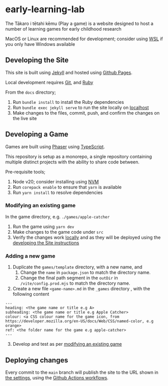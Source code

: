 # early-learning-lab
The Tākaro i tētahi kēmu (Play a game) is a website designed to host a number of learning games for early childhood research

MacOS or Linux are recommended for development; consider using [WSL](https://learn.microsoft.com/en-us/windows/wsl/install) if you only have Windows available


## Developing the Site

This site is built using [Jekyll](https://jekyllrb.com/) and hosted using [Github Pages](https://docs.github.com/en/pages).

Local development requires [Git](https://docs.github.com/en/get-started/getting-started-with-git/set-up-git), and [Ruby](https://www.ruby-lang.org/en/documentation/installation/)

From the `docs` directory;

1. Run `bundle install` to install the Ruby dependencies
2. Run `bundle exec jekyll serve` to run the site locally on [localhost](http://127.0.0.1:4000/)
3. Make changes to the files, commit, push, and confirm the changes on the live site

## Developing a Game

Games are built using [Phaser](https://phaser.io/) using [TypeScript](https://www.typescriptlang.org/).

This repository is setup as a monorepo, a single repository containing multiple distinct projects with the ability to share code between.


Pre-requisite tools;
1. Node v20; consider installing using [NVM](https://github.com/nvm-sh/nvm)
2. Run `corepack enable` to ensure that `yarn` is available
3. Run `yarn install` to resolve dependencies

### Modifying an existing game

In the game directory, e.g. `./games/apple-catcher`
1. Run the game using `yarn dev`
2. Make changes to the game code under `src`
3. Verify the changes work [locally](http://localhost:8080) and as they will be deployed using the [developing the Site instructions](#developing-the-site)

### Adding a new game

1. Duplicate the `games/template` directory, with a new name, and
   1. Change the `name` in `package.json` to match the directory name.
   2. Change the final path segment in the `outDir` in `/vite/config.prod.mjs` to match the directory name.
2. Create a new file `<game-name>.md` in the `_games` directory , with the following content
```
---
heading: <the game name or title e.g A>
subheading: <the game name or title e.g Apple Catcher>
colour: <a CSS colour name for the game icon, from https://developer.mozilla.org/en-US/docs/Web/CSS/named-color, e.g orange>
ref: <the folder name for the game e.g apple-catcher> 
---
```
3. Develop and test as per [modifying an existing game](#modifying-an-existing-game)

## Deploying changes

Every commit to the `main` branch will publish the site to the URL shown in [the settings](../../settings/pages),
using the [Github Actions workflows](./.github/workflows/jekyll-gh-pages.yml).

